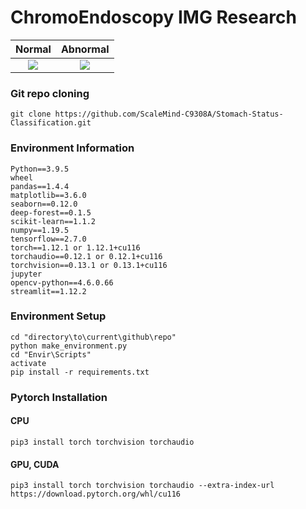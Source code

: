 # ChromoEndoscopy IMG Research

Normal             |  Abnormal
:-------------------------:|:-------------------------:
![](https://github.com/ScaleMind-C9308A/Stomach-Status-Classification/blob/main/Data%20set/Original%20Form/Train/Group%201%20-%20Normal/CHGastro_Normal_001.png)  |  ![](https://github.com/ScaleMind-C9308A/Stomach-Status-Classification/blob/main/Data%20set/Original%20Form/Train/Group%202%20-%20Abnormal/CHGastro_Abnormal_013.png)

### Git repo cloning

```
git clone https://github.com/ScaleMind-C9308A/Stomach-Status-Classification.git
```

### Environment Information

```
Python==3.9.5
wheel 
pandas==1.4.4
matplotlib==3.6.0
seaborn==0.12.0
deep-forest==0.1.5
scikit-learn==1.1.2
numpy==1.19.5
tensorflow==2.7.0
torch==1.12.1 or 1.12.1+cu116
torchaudio==0.12.1 or 0.12.1+cu116
torchvision==0.13.1 or 0.13.1+cu116
jupyter
opencv-python==4.6.0.66
streamlit==1.12.2
```

### Environment Setup

```
cd "directory\to\current\github\repo"
python make_environment.py
cd "Envir\Scripts"
activate
pip install -r requirements.txt
```
### Pytorch Installation
#### CPU
```
pip3 install torch torchvision torchaudio
```
#### GPU, CUDA
```
pip3 install torch torchvision torchaudio --extra-index-url https://download.pytorch.org/whl/cu116
```

